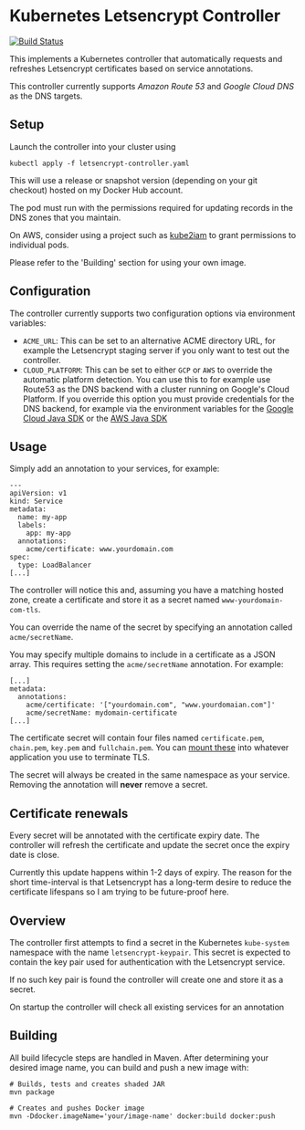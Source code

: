 Kubernetes Letsencrypt Controller
=================================

[![Build Status](https://travis-ci.org/tazjin/kubernetes-letsencrypt.svg?branch=master)](https://travis-ci.org/tazjin/kubernetes-letsencrypt)

This implements a Kubernetes controller that automatically requests and refreshes Letsencrypt
certificates based on service annotations.

This controller currently supports _Amazon Route 53_ and _Google Cloud DNS_ as the DNS targets.



## Setup

Launch the controller into your cluster using

```
kubectl apply -f letsencrypt-controller.yaml
```

This will use a release or snapshot version (depending on your git checkout) hosted on my Docker Hub
account.

The pod must run with the permissions required for updating records in the DNS zones that you
maintain.

On AWS, consider using a project such as [kube2iam][] to grant permissions to individual pods.

Please refer to the 'Building' section for using your own image.

## Configuration

The controller currently supports two configuration options via environment variables:

* `ACME_URL`: This can be set to an alternative ACME directory URL, for example the Letsencrypt
  staging server if you only want to test out the controller.
* `CLOUD_PLATFORM`: This can be set to either `GCP` or `AWS` to override the automatic platform
  detection. You can use this to for example use Route53 as the DNS backend with a cluster running
  on Google's Cloud Platform.
  If you override this option you must provide credentials for the DNS backend, for example via the
  environment variables for the [Google Cloud Java SDK][] or the [AWS Java SDK][]

## Usage

Simply add an annotation to your services, for example:

```
---
apiVersion: v1
kind: Service
metadata:
  name: my-app
  labels:
    app: my-app
  annotations:
    acme/certificate: www.yourdomain.com
spec:
  type: LoadBalancer
[...]
```

The controller will notice this and, assuming you have a matching hosted zone, create a certificate
and store it as a secret named `www-yourdomain-com-tls`.

You can override the name of the secret by specifying an annotation called `acme/secretName`.

You may specify multiple domains to include in a certificate as a JSON array. This requires
setting the `acme/secretName` annotation. For example:

```
[...]
metadata:
  annotations:
    acme/certificate: '["yourdomain.com", "www.yourdomaian.com"]'
    acme/secretName: mydomain-certificate
[...]
```

The certificate secret will contain four files named `certificate.pem`, `chain.pem`, `key.pem` and
`fullchain.pem`.
You can [mount these][] into whatever application you use to terminate TLS.

The secret will always be created in the same namespace as your service. Removing the annotation
will **never** remove a secret.

## Certificate renewals

Every secret will be annotated with the certificate expiry date. The controller will refresh the
certificate and update the secret once the expiry date is close.

Currently this update happens within 1-2 days of expiry. The reason for the short time-interval is
that Letsencrypt has a long-term desire to reduce the certificate lifespans so I am trying to be
future-proof here.

## Overview

The controller first attempts to find a secret in the Kubernetes `kube-system` namespace with the
name `letsencrypt-keypair`. This secret is expected to contain the key pair used for authentication
with the Letsencrypt service.

If no such key pair is found the controller will create one and store it as a secret.

On startup the controller will check all existing services for an annotation

## Building

All build lifecycle steps are handled in Maven. After determining your desired image name, you can
build and push a new image with:

```
# Builds, tests and creates shaded JAR
mvn package

# Creates and pushes Docker image
mvn -Ddocker.imageName='your/image-name' docker:build docker:push
```

[kube2iam]: https://github.com/jtblin/kube2iam
[mount these]: http://kubernetes.io/docs/user-guide/secrets/#using-secrets-as-files-from-a-pod
[Google Cloud Java SDK]: https://github.com/GoogleCloudPlatform/google-cloud-java#authentication
[AWS Java SDK]: https://docs.aws.amazon.com/java-sdk/latest/developer-guide/credentials.html